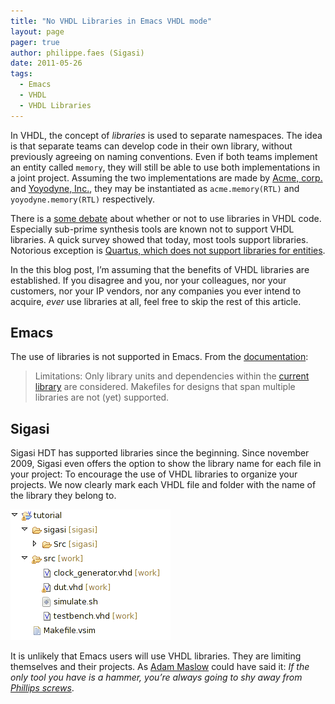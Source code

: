 ```yaml
---
title: "No VHDL Libraries in Emacs VHDL mode"
layout: page 
pager: true
author: philippe.faes (Sigasi)
date: 2011-05-26
tags: 
  - Emacs
  - VHDL
  - VHDL Libraries
---
```

In VHDL, the concept of <em>libraries </em> is used to separate
namespaces. The idea is that separate teams can develop code in their
own library, without previously agreeing on naming conventions. Even if
both teams implement an entity called `memory`, they will
still be able to use both implementations in a joint project. Assuming
the two implementations are made by
<a href="http://en.wikipedia.org/wiki/Acme_Corporation">Acme, corp.</a>
and <a href="http://en.wikipedia.org/wiki/Yoyodyne">Yoyodyne, Inc.</a>,
they may be instantiated as `acme.memory(RTL)` and
`yoyodyne.memory(RTL)` respectively.

There is a
<a href="http://www.velocityreviews.com/forums/t522692-use-of-libraries.html">some
debate</a> about whether or not to use libraries in VHDL code.
Especially sub-prime synthesis tools are known not to support VHDL
libraries. A quick survey showed that today, most tools support
libraries. Notorious exception is
<a href="http://quartushelp.altera.com/9.1/mergedProjects/hdl/vhdl/vhdl_pro_libraries.htm">Quartus,
which does not support libraries for entities</a>.

In the this blog post, I’m assuming that the benefits of VHDL libraries
are established. If you disagree and you, nor your colleagues, nor your
customers, nor your IP vendors, nor any companies you ever intend to
acquire, <em>ever</em> use libraries at all, feel free to skip the rest
of this article.

## Emacs
The use of libraries is not supported in Emacs. From the
<a href="http://www.sigasi.com/content/vhdles-mode-major-mode-editing-vhdl-code#makefile">documentation</a>:

> Limitations: Only library units and dependencies within the [current library](/tech/work-not-vhdl-library.html) are considered. Makefiles for designs that span multiple libraries are not (yet) supported.

## Sigasi
Sigasi HDT has supported libraries since the beginning. Since november
2009, Sigasi even offers the option to show the library name for each
file in your project:
To encourage the use of VHDL libraries to organize your projects. We now
clearly mark each VHDL file and folder with the name of the library they
belong to.

![](images/project_explorer_library_decorator.png)

It is unlikely that Emacs users will use VHDL libraries. They are
limiting themselves and their projects. As
<a href="http://en.wikipedia.org/wiki/Law_of_the_instrument">Adam
Maslow</a> could have said it: <em>If the only tool you have is a
hammer, you’re always going to shy away from
<a href="http://en.wikipedia.org/wiki/Phillips_screw">Phillips
screws</a></em>.
